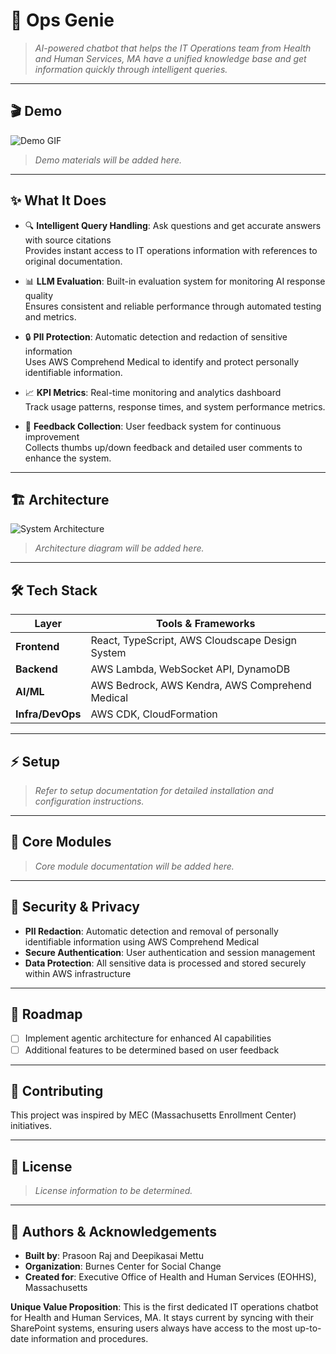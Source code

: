# 🤖 Ops Genie

> _AI-powered chatbot that helps the IT Operations team from Health and Human Services, MA have a unified knowledge base and get information quickly through intelligent queries._

---

## 🎬 Demo

![Demo GIF](./demo.gif)

> _Demo materials will be added here._

---

## ✨ What It Does

- 🔍 **Intelligent Query Handling**: Ask questions and get accurate answers with source citations  
  Provides instant access to IT operations information with references to original documentation.

- 📊 **LLM Evaluation**: Built-in evaluation system for monitoring AI response quality  
  Ensures consistent and reliable performance through automated testing and metrics.

- 🔒 **PII Protection**: Automatic detection and redaction of sensitive information  
  Uses AWS Comprehend Medical to identify and protect personally identifiable information.

- 📈 **KPI Metrics**: Real-time monitoring and analytics dashboard  
  Track usage patterns, response times, and system performance metrics.

- 💬 **Feedback Collection**: User feedback system for continuous improvement  
  Collects thumbs up/down feedback and detailed user comments to enhance the system.

---

## 🏗️ Architecture

![System Architecture](./architecture.png)

> _Architecture diagram will be added here._

---

## 🛠️ Tech Stack

| Layer          | Tools & Frameworks                                      |
|----------------|---------------------------------------------------------|
| **Frontend**   | React, TypeScript, AWS Cloudscape Design System         |
| **Backend**    | AWS Lambda, WebSocket API, DynamoDB                     |
| **AI/ML**      | AWS Bedrock, AWS Kendra, AWS Comprehend Medical         |
| **Infra/DevOps**| AWS CDK, CloudFormation                                |

---

## ⚡ Setup

> _Refer to setup documentation for detailed installation and configuration instructions._

---

## 🧩 Core Modules

> _Core module documentation will be added here._

---

## 🔐 Security & Privacy

- **PII Redaction**: Automatic detection and removal of personally identifiable information using AWS Comprehend Medical
- **Secure Authentication**: User authentication and session management
- **Data Protection**: All sensitive data is processed and stored securely within AWS infrastructure

---

## 🚧 Roadmap

- [ ] Implement agentic architecture for enhanced AI capabilities
- [ ] Additional features to be determined based on user feedback

---

## 🤝 Contributing

This project was inspired by MEC (Massachusetts Enrollment Center) initiatives.

---

## 📄 License

> _License information to be determined._

---

## 👥 Authors & Acknowledgements

- **Built by**: Prasoon Raj and Deepikasai Mettu  
- **Organization**: Burnes Center for Social Change  
- **Created for**: Executive Office of Health and Human Services (EOHHS), Massachusetts

**Unique Value Proposition**: This is the first dedicated IT operations chatbot for Health and Human Services, MA. It stays current by syncing with their SharePoint systems, ensuring users always have access to the most up-to-date information and procedures.



